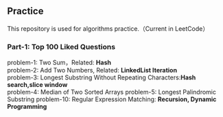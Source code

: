 ## Practice
This repository is used for algorithms practice.（Current in LeetCode）
### Part-1: Top 100 Liked Questions
problem-1: Two Sum，Related: **Hash**<br/>
problem-2: Add Two Numbers, Related: **LinkedList Iteration**<br/>
problem-3: Longest Substring Without Repeating Characters:**Hash search,slice window**<br/>
problem-4: Median of Two Sorted Arrays
problem-5: Longest Palindromic Substring
problem-10: Regular Expression Matching: **Recursion, Dynamic Programming**<br/>